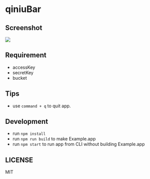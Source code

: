# qiniuBar

## Screenshot

![](http://sinchang.qiniudn.com/1535817927101.png)

## Requirement

- accessKey
- secretKey
- bucket

## Tips

- use `command + q` to quit app.

## Development

- run `npm install`
- run `npm run build` to make Example.app
- run `npm start` to run app from CLI without building Example.app

## LICENSE

MIT
